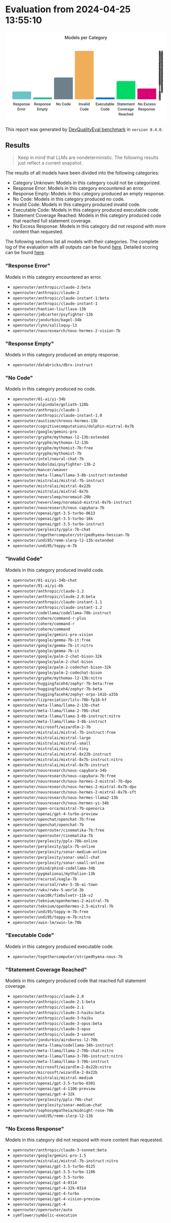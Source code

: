 # Evaluation from 2024-04-25 13:55:10

![Bar chart that categorizes all evaluated models.](./categories.svg)

This report was generated by [DevQualityEval benchmark](https://github.com/symflower/eval-dev-quality) in `version 0.4.0`.

## Results

> Keep in mind that LLMs are nondeterministic. The following results just reflect a current snapshot.

The results of all models have been divided into the following categories:

-   Category Unknown: Models in this category could not be categorized.
-   Response Error: Models in this category encountered an error.
-   Response Empty: Models in this category produced an empty response.
-   No Code: Models in this category produced no code.
-   Invalid Code: Models in this category produced invalid code.
-   Executable Code: Models in this category produced executable code.
-   Statement Coverage Reached: Models in this category produced code that reached full statement coverage.
-   No Excess Response: Models in this category did not respond with more content than requested.

The following sections list all models with their categories. The complete log of the evaluation with all outputs can be found [here](./evaluation.log). Detailed scoring can be found [here](./evaluation.csv).

### "Response Error"

Models in this category encountered an error.

-   `openrouter/anthropic/claude-2:beta`
-   `openrouter/anthropic/claude-2`
-   `openrouter/anthropic/claude-instant-1:beta`
-   `openrouter/anthropic/claude-instant-1`
-   `openrouter/haotian-liu/llava-13b`
-   `openrouter/jebcarter/psyfighter-13b`
-   `openrouter/jondurbin/bagel-34b`
-   `openrouter/lynn/soliloquy-l3`
-   `openrouter/nousresearch/nous-hermes-2-vision-7b`

### "Response Empty"

Models in this category produced an empty response.

-   `openrouter/databricks/dbrx-instruct`

### "No Code"

Models in this category produced no code.

-   `openrouter/01-ai/yi-34b`
-   `openrouter/alpindale/goliath-120b`
-   `openrouter/anthropic/claude-1`
-   `openrouter/anthropic/claude-instant-1.0`
-   `openrouter/austism/chronos-hermes-13b`
-   `openrouter/cognitivecomputations/dolphin-mixtral-8x7b`
-   `openrouter/google/gemini-pro`
-   `openrouter/gryphe/mythomax-l2-13b:extended`
-   `openrouter/gryphe/mythomax-l2-13b`
-   `openrouter/gryphe/mythomist-7b:free`
-   `openrouter/gryphe/mythomist-7b`
-   `openrouter/intel/neural-chat-7b`
-   `openrouter/koboldai/psyfighter-13b-2`
-   `openrouter/mancer/weaver`
-   `openrouter/meta-llama/llama-3-8b-instruct:extended`
-   `openrouter/mistralai/mistral-7b-instruct`
-   `openrouter/mistralai/mixtral-8x22b`
-   `openrouter/mistralai/mixtral-8x7b`
-   `openrouter/neversleep/noromaid-20b`
-   `openrouter/neversleep/noromaid-mixtral-8x7b-instruct`
-   `openrouter/nousresearch/nous-capybara-7b`
-   `openrouter/openai/gpt-3.5-turbo-0613`
-   `openrouter/openai/gpt-3.5-turbo-16k`
-   `openrouter/openai/gpt-3.5-turbo-instruct`
-   `openrouter/perplexity/pplx-7b-chat`
-   `openrouter/togethercomputer/stripedhyena-hessian-7b`
-   `openrouter/undi95/remm-slerp-l2-13b:extended`
-   `openrouter/undi95/toppy-m-7b`

### "Invalid Code"

Models in this category produced invalid code.

-   `openrouter/01-ai/yi-34b-chat`
-   `openrouter/01-ai/yi-6b`
-   `openrouter/anthropic/claude-1.2`
-   `openrouter/anthropic/claude-2.0:beta`
-   `openrouter/anthropic/claude-instant-1.1`
-   `openrouter/anthropic/claude-instant-1.2`
-   `openrouter/codellama/codellama-70b-instruct`
-   `openrouter/cohere/command-r-plus`
-   `openrouter/cohere/command-r`
-   `openrouter/cohere/command`
-   `openrouter/google/gemini-pro-vision`
-   `openrouter/google/gemma-7b-it:free`
-   `openrouter/google/gemma-7b-it:nitro`
-   `openrouter/google/gemma-7b-it`
-   `openrouter/google/palm-2-chat-bison-32k`
-   `openrouter/google/palm-2-chat-bison`
-   `openrouter/google/palm-2-codechat-bison-32k`
-   `openrouter/google/palm-2-codechat-bison`
-   `openrouter/gryphe/mythomax-l2-13b:nitro`
-   `openrouter/huggingfaceh4/zephyr-7b-beta:free`
-   `openrouter/huggingfaceh4/zephyr-7b-beta`
-   `openrouter/huggingfaceh4/zephyr-orpo-141b-a35b`
-   `openrouter/lizpreciatior/lzlv-70b-fp16-hf`
-   `openrouter/meta-llama/llama-2-13b-chat`
-   `openrouter/meta-llama/llama-2-70b-chat`
-   `openrouter/meta-llama/llama-3-8b-instruct:nitro`
-   `openrouter/meta-llama/llama-3-8b-instruct`
-   `openrouter/microsoft/wizardlm-2-7b`
-   `openrouter/mistralai/mistral-7b-instruct:free`
-   `openrouter/mistralai/mistral-large`
-   `openrouter/mistralai/mistral-small`
-   `openrouter/mistralai/mistral-tiny`
-   `openrouter/mistralai/mixtral-8x22b-instruct`
-   `openrouter/mistralai/mixtral-8x7b-instruct:nitro`
-   `openrouter/mistralai/mixtral-8x7b-instruct`
-   `openrouter/nousresearch/nous-capybara-34b`
-   `openrouter/nousresearch/nous-capybara-7b:free`
-   `openrouter/nousresearch/nous-hermes-2-mistral-7b-dpo`
-   `openrouter/nousresearch/nous-hermes-2-mixtral-8x7b-dpo`
-   `openrouter/nousresearch/nous-hermes-2-mixtral-8x7b-sft`
-   `openrouter/nousresearch/nous-hermes-llama2-13b`
-   `openrouter/nousresearch/nous-hermes-yi-34b`
-   `openrouter/open-orca/mistral-7b-openorca`
-   `openrouter/openai/gpt-4-turbo-preview`
-   `openrouter/openchat/openchat-7b:free`
-   `openrouter/openchat/openchat-7b`
-   `openrouter/openrouter/cinematika-7b:free`
-   `openrouter/openrouter/cinematika-7b`
-   `openrouter/perplexity/pplx-70b-online`
-   `openrouter/perplexity/pplx-7b-online`
-   `openrouter/perplexity/sonar-medium-online`
-   `openrouter/perplexity/sonar-small-chat`
-   `openrouter/perplexity/sonar-small-online`
-   `openrouter/phind/phind-codellama-34b`
-   `openrouter/pygmalionai/mythalion-13b`
-   `openrouter/recursal/eagle-7b`
-   `openrouter/recursal/rwkv-5-3b-ai-town`
-   `openrouter/rwkv/rwkv-5-world-3b`
-   `openrouter/sao10k/fimbulvetr-11b-v2`
-   `openrouter/teknium/openhermes-2-mistral-7b`
-   `openrouter/teknium/openhermes-2.5-mistral-7b`
-   `openrouter/undi95/toppy-m-7b:free`
-   `openrouter/undi95/toppy-m-7b:nitro`
-   `openrouter/xwin-lm/xwin-lm-70b`

### "Executable Code"

Models in this category produced executable code.

-   `openrouter/togethercomputer/stripedhyena-nous-7b`

### "Statement Coverage Reached"

Models in this category produced code that reached full statement coverage.

-   `openrouter/anthropic/claude-2.0`
-   `openrouter/anthropic/claude-2.1:beta`
-   `openrouter/anthropic/claude-2.1`
-   `openrouter/anthropic/claude-3-haiku:beta`
-   `openrouter/anthropic/claude-3-haiku`
-   `openrouter/anthropic/claude-3-opus:beta`
-   `openrouter/anthropic/claude-3-opus`
-   `openrouter/anthropic/claude-3-sonnet`
-   `openrouter/jondurbin/airoboros-l2-70b`
-   `openrouter/meta-llama/codellama-34b-instruct`
-   `openrouter/meta-llama/llama-2-70b-chat:nitro`
-   `openrouter/meta-llama/llama-3-70b-instruct:nitro`
-   `openrouter/meta-llama/llama-3-70b-instruct`
-   `openrouter/microsoft/wizardlm-2-8x22b:nitro`
-   `openrouter/microsoft/wizardlm-2-8x22b`
-   `openrouter/mistralai/mistral-medium`
-   `openrouter/openai/gpt-3.5-turbo-0301`
-   `openrouter/openai/gpt-4-1106-preview`
-   `openrouter/openai/gpt-4-32k`
-   `openrouter/perplexity/pplx-70b-chat`
-   `openrouter/perplexity/sonar-medium-chat`
-   `openrouter/sophosympatheia/midnight-rose-70b`
-   `openrouter/undi95/remm-slerp-l2-13b`

### "No Excess Response"

Models in this category did not respond with more content than requested.

-   `openrouter/anthropic/claude-3-sonnet:beta`
-   `openrouter/google/gemini-pro-1.5`
-   `openrouter/mistralai/mistral-7b-instruct:nitro`
-   `openrouter/openai/gpt-3.5-turbo-0125`
-   `openrouter/openai/gpt-3.5-turbo-1106`
-   `openrouter/openai/gpt-3.5-turbo`
-   `openrouter/openai/gpt-4-0314`
-   `openrouter/openai/gpt-4-32k-0314`
-   `openrouter/openai/gpt-4-turbo`
-   `openrouter/openai/gpt-4-vision-preview`
-   `openrouter/openai/gpt-4`
-   `openrouter/openrouter/auto`
-   `symflower/symbolic-execution`
